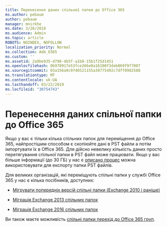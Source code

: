 ```yaml
---
title: Перенесення даних спільної папки до Office 365
ms.author: pebaum
author: pebaum
manager: mnirkhe
ms.date: 3/26/2018
ms.audience: Admin
ms.topic: article
ROBOTS: NOINDEX, NOFOLLOW
localization_priority: Normal
ms.collection: Adm_O365
ms.custom: ''
ms.assetid: 2a9be935-d798-4b5f-a1b8-15b1f25d1451
ms.openlocfilehash: 0b970917e53fce266e0a16100f3deb869f9f7007
ms.sourcegitcommit: 03a156a9c9740521155a30775492c7dff0982588
ms.translationtype: MT
ms.contentlocale: uk-UA
ms.lasthandoff: 03/22/2019
ms.locfileid: "30754743"
---
```

# <a name="migrate-public-folder-data-to-office-365"></a>Перенесення даних спільної папки до Office 365

Якщо у вас є тільки кілька спільних папок для переміщення до Office 365, найпростішим способом є скопіюйте дані в PST файли а потім імпортувати їх в Office 365. Для дійсно невелику кількість даних просто перетягування спільної папки в PST файл може працювати. Якщо у вас більше інформації (до 30 ГБ) у нас є [описано процес](https://technet.microsoft.com/library/dn874017%28v=exchg.150%29.aspx#PSTMigrate) можна використовувати для експорту папки PST файлів. 
  
Для великих організацій, які переміщують спільні папки у службі Office 365 у нас є кілька посібників, доступних:
  
- [Мігрувати попередніх версій спільні папки (Exchange 2010 і раніше)](https://technet.microsoft.com/library/dn874017%28v=exchg.150%29.aspx)
    
- [Міграція Exchange 2013 спільних папок](https://technet.microsoft.com/library/mt798260%28v=exchg.150%29.aspx)
    
- [Міграція Exchange 2016 спільних папок](https://technet.microsoft.com/library/mt798260%28v=exchg.160%29.aspx)
    
Ви також маєте можливість [спільні папки перехід до Office 365 груп](https://technet.microsoft.com/library/mt843872%28v=exchg.150%29.aspx).
  

